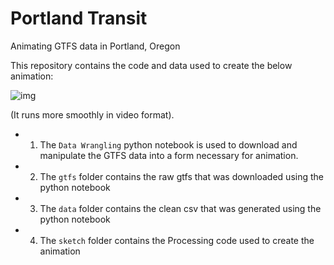# Portland Transit
Animating GTFS data in Portland, Oregon

This repository contains the code and data used to create the below animation:

![img](https://media.giphy.com/media/3o7bu6LaJBftC8TOuI/giphy.gif)

(It runs more smoothly in video format).

* 1) The `Data Wrangling` python notebook is used to download and manipulate the GTFS data into a form necessary for animation.

* 2) The `gtfs` folder contains the raw gtfs that was downloaded using the python notebook

* 3) The `data` folder contains the clean csv that was generated using the python notebook

* 4) The `sketch` folder contains the Processing code used to create the animation
